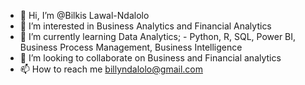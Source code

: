 - 👋 Hi, I’m @Bilkis Lawal-Ndalolo
- 👀 I’m interested in Business Analytics and Financial Analytics
- 🌱 I’m currently learning Data Analytics; - Python, R, SQL, Power BI, Business Process Management, Business Intelligence
- 💞️ I’m looking to collaborate on Business and Financial analytics
- 📫 How to reach me billyndalolo@gmail.com

<!---
Bilkis-LN/Bilkis-LN is a ✨ special ✨ repository because its `README.md` (this file) appears on your GitHub profile.
You can click the Preview link to take a look at your changes.
--->
